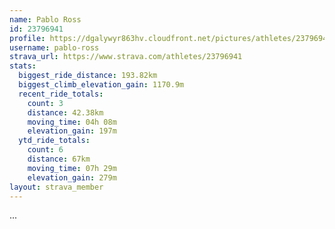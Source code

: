 ```yaml
---
name: Pablo Ross
id: 23796941
profile: https://dgalywyr863hv.cloudfront.net/pictures/athletes/23796941/14615399/1/large.jpg
username: pablo-ross
strava_url: https://www.strava.com/athletes/23796941
stats:
  biggest_ride_distance: 193.82km
  biggest_climb_elevation_gain: 1170.9m
  recent_ride_totals:
    count: 3
    distance: 42.38km
    moving_time: 04h 08m
    elevation_gain: 197m
  ytd_ride_totals:
    count: 6
    distance: 67km
    moving_time: 07h 29m
    elevation_gain: 279m
layout: strava_member
--- 
```

...
